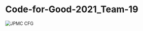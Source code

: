 # Code-for-Good-2021_Team-19
![JPMC CFG](https://user-images.githubusercontent.com/54892036/122761843-4cd96e00-d2ba-11eb-8c27-66f4f04c3918.jpg)
